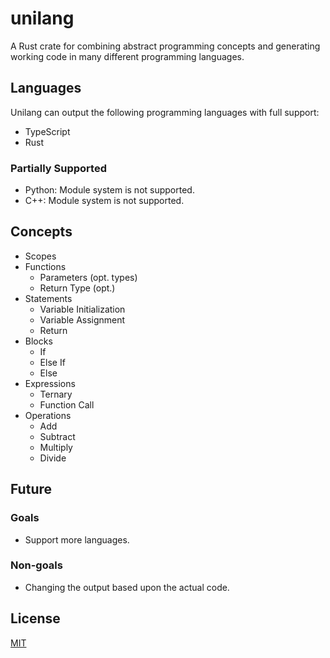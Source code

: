 # unilang

A Rust crate for combining abstract programming concepts and generating working code in many different programming languages.

## Languages

Unilang can output the following programming languages with full support:

- TypeScript
- Rust

### Partially Supported

- Python: Module system is not supported.
- C++: Module system is not supported.

## Concepts

- Scopes
- Functions
  - Parameters (opt. types)
  - Return Type (opt.)
- Statements
  - Variable Initialization
  - Variable Assignment
  - Return
- Blocks
  - If
  - Else If
  - Else
- Expressions
  - Ternary
  - Function Call
- Operations
  - Add
  - Subtract
  - Multiply
  - Divide

## Future

### Goals

- Support more languages.

### Non-goals

- Changing the output based upon the actual code.

## License

[MIT](./LICENSE)
